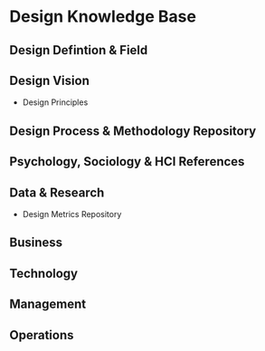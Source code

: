 # Design Knowledge Base

## Design Defintion & Field

## Design Vision
- Design Principles

## Design Process & Methodology Repository

## Psychology, Sociology & HCI References

## Data & Research
- Design Metrics Repository

## Business

## Technology

## Management

## Operations